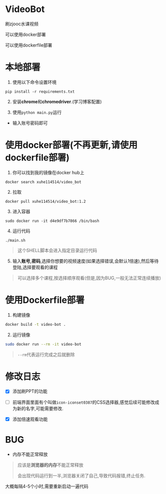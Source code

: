 # VideoBot
刷zjooc水课视频

可以使用docker部署

可以使用dockerfile部署



# 本地部署

1. 使用以下命令设置环境

```shell
pip install -r requirements.txt
```

2. 安装**chrome**和**chromedriver**.(学习博客配置)

3. 使用`python main.py`运行

* 输入账号密码即可



# 使用docker部署(不再更新,请使用dockerfile部署)

1. 你可以找到我的镜像在docker hub上

```shell
docker search xuhe114514/video_bot
```



2. 拉取

```shell
docker pull xuhe114514/video_bot:1.2
```



3. 进入容器

```shell
sudo docker run -it d4e9df7b7866 /bin/bash
```



4. 运行代码

```shell
./main.sh
```

> 这个SHELL脚本会进入指定目录运行代码



5. 输入**账号,密码**,选择你想要的视频速度(如果选择错误,会默认1倍速),然后等待登陆,选择要观看的课程

> 可以选择多个课程,按选择顺序观看(但是,因为BUG,一般无法正常连续播放)



# 使用Dockerfile部署

1. 构建镜像

```bash
docker build -t video-bot .
```

2. 运行镜像

```bash
sudo docker run --rm -it video-bot
```

> `--rm`代表运行完成之后就删除



# 修改日志

- [x] 添加刷PPT的功能

- [ ] 前端界面里面有个叫做`icon-iconset0387`的CSS选择器,感觉后续可能修改成为新的名字,可能需要修改.

- [x] 添加倍速观看功能



# BUG

* 内存不能正常释放

> 应该是**浏览器的内存**不能正常释放
>
> 会出现代码运行到一半,浏览器关闭了自己,导致代码报错,终止任务.

大概每隔4-5个小时,需要重新启动一遍代码
